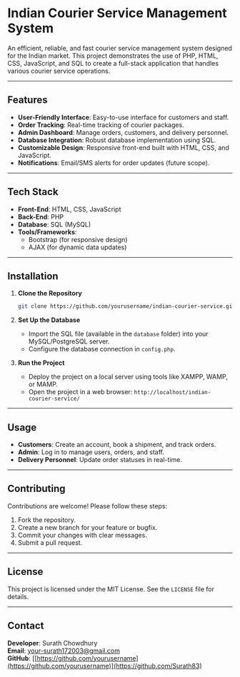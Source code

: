 # Indian Courier Service Management System

An efficient, reliable, and fast courier service management system designed for the Indian market. This project demonstrates the use of PHP, HTML, CSS, JavaScript, and SQL to create a full-stack application that handles various courier service operations.

---

## Features

- **User-Friendly Interface**: Easy-to-use interface for customers and staff.
- **Order Tracking**: Real-time tracking of courier packages.
- **Admin Dashboard**: Manage orders, customers, and delivery personnel.
- **Database Integration**: Robust database implementation using SQL.
- **Customizable Design**: Responsive front-end built with HTML, CSS, and JavaScript.
- **Notifications**: Email/SMS alerts for order updates (future scope).

---

## Tech Stack

- **Front-End**: HTML, CSS, JavaScript
- **Back-End**: PHP
- **Database**: SQL (MySQL)
- **Tools/Frameworks**:
  - Bootstrap (for responsive design)
  - AJAX (for dynamic data updates)

---

## Installation

1. **Clone the Repository**
   ```bash
   git clone https://github.com/yourusername/indian-courier-service.git](https://github.com/Surath83/ICS
   ```

2. **Set Up the Database**
   - Import the SQL file (available in the `database` folder) into your MySQL/PostgreSQL server.
   - Configure the database connection in `config.php`.

3. **Run the Project**
   - Deploy the project on a local server using tools like XAMPP, WAMP, or MAMP.
   - Open the project in a web browser: `http://localhost/indian-courier-service/`

---

## Usage

- **Customers**: Create an account, book a shipment, and track orders.
- **Admin**: Log in to manage users, orders, and staff.
- **Delivery Personnel**: Update order statuses in real-time.

---


## Contributing

Contributions are welcome! Please follow these steps:

1. Fork the repository.
2. Create a new branch for your feature or bugfix.
3. Commit your changes with clear messages.
4. Submit a pull request.

---

## License

This project is licensed under the MIT License. See the `LICENSE` file for details.

---

## Contact

**Developer**: Surath Chowdhury  
**Email**: [your-surath172003@gmail.com](mailto:your-email@example.com)  
**GitHub**: [[https://github.com/yourusername](https://github.com/yourusername)](https://github.com/Surath83)

